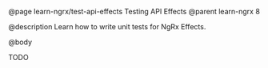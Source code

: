 @page learn-ngrx/test-api-effects Testing API Effects
@parent learn-ngrx 8

@description Learn how to write unit tests for NgRx Effects.

@body

TODO